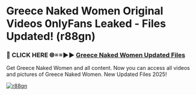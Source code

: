 # Greece Naked Women Original Videos 0nlyFans Leaked - Files Updated! (r88gn)

<h3>🔴 CLICK HERE 🌐==►► <a href="https://tinyurl.com/yckcrads" rel="nofollow">Greece Naked Women Updated Files</a></h3>

Get Greece Naked Women and all content. Now you can access all videos and pictures of Greece Naked Women. New Updated Files 2025!

[![r88gn](https://i.imgur.com/hpKpOFt.gif)](https://tinyurl.com/yckcrads)
